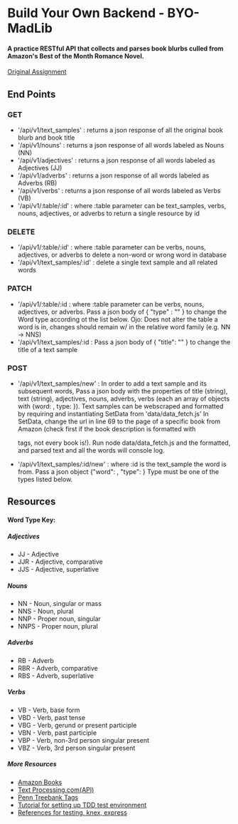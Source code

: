 # Build Your Own Backend - BYO-MadLib
#### A practice RESTful API that collects and parses book blurbs culled from Amazon's Best of the Month Romance Novel.

[Original Assignment](http://frontend.turing.io/projects/build-your-own-backend.html)

## End Points

### GET
* '/api/v1/text_samples' : returns a json response of all the original book blurb and book title
* '/api/v1/nouns' : returns a json response of all words labeled as Nouns (NN)
* '/api/v1/adjectives' : returns a json response of all words labeled as Adjectives (JJ)
* '/api/v1/adverbs' : returns a json response of all words labeled as Adverbs (RB)
* '/api/v1/verbs' : returns a json response of all words labeled as Verbs (VB)
* '/api/v1/:table/:id' : where :table parameter can be text_samples, verbs, nouns, adjectives, or adverbs to return a single resource by id

### DELETE
* '/api/v1/:table/:id' : where :table parameter can be verbs, nouns, adjectives, or adverbs to delete a non-word or wrong word in database
* '/api/v1/text_samples/:id' : delete a single text sample and all related words

### PATCH
* '/api/v1/:table/:id : where :table parameter can be verbs, nouns, adjectives, or adverbs. Pass a json body of { "type" : "<new word type>" } to change the Word type according ot the list below. Ojo: Does not alter the table a word is in, changes should remain w/ in the relative word family (e.g. NN -> NNS)
* '/api/v1/text_samples/:id : Pass a json body of { "title": "<new title>" } to change the title of a text sample

### POST
* '/api/v1/text_samples/new' : In order to add a text sample and its subsequent words, Pass a json body with the properties of title (string), text (string), adjectives, nouns, adverbs, verbs (each an array of objects with {word: <word>, type: <type>}). Text samples can be webscraped and formatted by requiring and instantiating SetData from 'data/data_fetch.js' In SetData, change the url in line 69 to the page of a specific book from Amazon (check first if the book description is formatted with <p> tags, not every book is!). Run node data/data_fetch.js and the formatted, and parsed text and all the words will console log.
* '/api/v1/text_samples/:id/new' : where :id is the text_sample the word is from. Pass a json object {"word": <word>, "type": <type> } Type must be one of the types listed below.

## Resources

#### Word Type Key:
##### Adjectives
* JJ - Adjective
* JJR - Adjective, comparative
* JJS - Adjective, superlative
##### Nouns
* NN - Noun, singular or mass
* NNS - Noun, plural
* NNP - Proper noun, singular
* NNPS - Proper noun, plural
##### Adverbs
* RB - Adverb
* RBR - Adverb, comparative
* RBS - Adverb, superlative
##### Verbs
* VB - Verb, base form
* VBD - Verb, past tense
* VBG - Verb, gerund or present participle
* VBN - Verb, past participle
* VBP - Verb, non-3rd person singular present
* VBZ - Verb, 3rd person singular present

##### More Resources
* [Amazon Books](https://www.amazon.com/books-used-books-textbooks/b/ref=nav_shopall_bo_t3?ie=UTF8&node=283155)
* [Text Processing.com(API)](http://text-processing.com/docs/tag.html)
* [Penn Treebank Tags](http://web.mit.edu/6.863/www/PennTreebankTags.html#ADJP)
* [Tutorial for setting up TDD test environment](http://mherman.org/blog/2016/04/28/test-driven-development-with-node/#.WWQ1M2RKXEY)
* [References for testing, knex, express](http://frontend.turing.io/lessons/)
